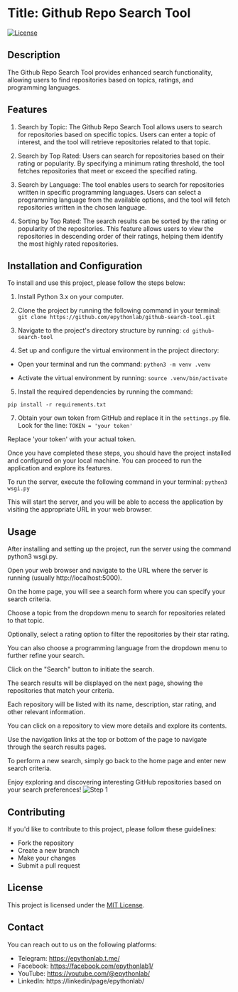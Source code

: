 # Title: Github Repo Search Tool

[![License](https://img.shields.io/badge/license-MIT-blue.svg)](LICENSE)

## Description

The Github Repo Search Tool provides enhanced search functionality, allowing users to find repositories based on topics, ratings, and programming languages.

## Features

1. Search by Topic: The Github Repo Search Tool allows users to search for repositories based on specific topics. Users can enter a topic of interest, and the tool will retrieve repositories related to that topic.

2. Search by Top Rated: Users can search for repositories based on their rating or popularity. By specifying a minimum rating threshold, the tool fetches repositories that meet or exceed the specified rating.

3. Search by Language: The tool enables users to search for repositories written in specific programming languages. Users can select a programming language from the available options, and the tool will fetch repositories written in the chosen language.

4. Sorting by Top Rated: The search results can be sorted by the rating or popularity of the repositories. This feature allows users to view the repositories in descending order of their ratings, helping them identify the most highly rated repositories.

## Installation and Configuration

To install and use this project, please follow the steps below:

1. Install Python 3.x on your computer.
2. Clone the project by running the following command in your terminal:
  `git clone https://github.com/epythonlab/github-search-tool.git`

3. Navigate to the project's directory structure by running:
  `cd github-search-tool`

4. Set up and configure the virtual environment in the project directory:
  - Open your terminal and run the command:
  `python3 -m venv .venv`

  - Activate the virtual environment by running:
  `source .venv/bin/activate`

5. Install the required dependencies by running the command:

  `pip install -r requirements.txt`

7. Obtain your own token from GitHub and replace it in the `settings.py` file. Look for the line:
  `TOKEN = 'your token'`

Replace 'your token' with your actual token.

Once you have completed these steps, you should have the project installed and configured on your local machine. You can proceed to run the application and explore its features.

To run the server, execute the following command in your terminal:
  `python3 wsgi.py`

This will start the server, and you will be able to access the application by visiting the appropriate URL in your web browser.

## Usage

After installing and setting up the project, run the server using the command python3 wsgi.py.

Open your web browser and navigate to the URL where the server is running (usually http://localhost:5000).

On the home page, you will see a search form where you can specify your search criteria.

Choose a topic from the dropdown menu to search for repositories related to that topic.

Optionally, select a rating option to filter the repositories by their star rating.

You can also choose a programming language from the dropdown menu to further refine your search.

Click on the "Search" button to initiate the search.

The search results will be displayed on the next page, showing the repositories that match your criteria.

Each repository will be listed with its name, description, star rating, and other relevant information.

You can click on a repository to view more details and explore its contents.

Use the navigation links at the top or bottom of the page to navigate through the search results pages.

To perform a new search, simply go back to the home page and enter new search criteria.

Enjoy exploring and discovering interesting GitHub repositories based on your search preferences!
![Step 1](path/to/step1.png)

## Contributing

If you'd like to contribute to this project, please follow these guidelines:

- Fork the repository
- Create a new branch
- Make your changes
- Submit a pull request

## License

This project is licensed under the [MIT License](LICENSE).

## Contact
You can reach out to us on the following platforms:
- Telegram: <i class="fab fa-telegram"></i>https://epythonlab.t.me/
- Facebook: <i class="fab fa-facebook"></i>https://facebook.com/epythonlab1/
- YouTube: <i class="fab fa-youtube"></i>https://youtube.com/@epythonlab/
- LinkedIn: <i class="fab fa-linkedin"></i>https://linkedin/page/epythonlab/
